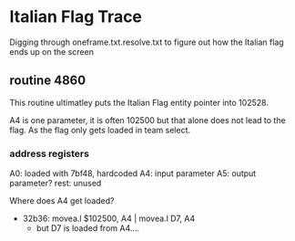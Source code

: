 # Italian Flag Trace

Digging through oneframe.txt.resolve.txt to figure out how the Italian flag ends up on the screen

## routine 4860

This routine ultimatley puts the Italian Flag entity pointer into 102528.

A4 is one parameter, it is often 102500 but that alone does not lead to the flag. As the flag only gets loaded in team select.

### address registers

A0: loaded with 7bf48, hardcoded
A4: input parameter
A5: output parameter?
rest: unused

Where does A4 get loaded?

- 32b36: movea.l $102500, A4 | movea.l D7, A4
  - but D7 is loaded from A4....
